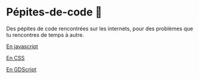 # Pépites-de-code 🌟
Des pépites de code rencontrées sur les internets, pour des problèmes que tu rencontres de temps à autre.

[En javascript](javascript.md)

[En CSS](css.md)

[En GDScript](gdscript.md)
